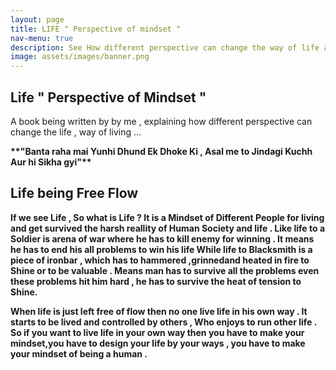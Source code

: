 ```yaml
---
layout: page       
title: LIFE " Perspective of mindset "   
nav-menu: true
description: See How different perspective can change the way of life and living .
image: assets/images/banner.png
---
```

<h2 class="align-center"> Life " Perspective of Mindset " </h2>
<p class="align-left">  A book being written by by me , explaining how different perspective can change the life , way of living ...</p>
<p class="align-center"><strong> **"Banta raha mai Yunhi Dhund Ek Dhoke Ki , Asal me to Jindagi Kuchh Aur hi Sikha gyi"**</p>

##  Life being Free Flow

  If we see Life , So what is Life ? It is a Mindset of Different People for living and get survived the harsh reallity of Human Society and life . Like life to a Soldier is arena of war where he has to kill enemy for winning . It means he has to end his all problems to win his life While life to Blacksmith is a piece of ironbar , which has to hammered ,grinnedand heated in fire to Shine or to be valuable . Means man has to survive all the problems even these problems hit him hard , he has to survive the heat of tension to Shine.

   When life is just left free of flow then no one live life in his own way . It starts to be lived and controlled by others , Who enjoys to run other life . So if you want to live life in your own way then you have to make your mindset,you have to design your life by your ways , you have to make your mindset of being a human .
   

   
